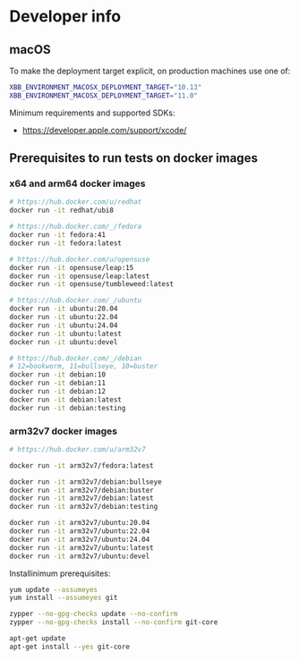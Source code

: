 # Developer info

## macOS

To make the deployment target explicit, on
production machines use one of:

```sh
XBB_ENVIRONMENT_MACOSX_DEPLOYMENT_TARGET="10.13"
XBB_ENVIRONMENT_MACOSX_DEPLOYMENT_TARGET="11.0"
```

Minimum requirements and supported SDKs:

- <https://developer.apple.com/support/xcode/>

## Prerequisites to run tests on docker images

### x64 and arm64 docker images

```sh
# https://hub.docker.com/u/redhat
docker run -it redhat/ubi8

# https://hub.docker.com/_/fedora
docker run -it fedora:41
docker run -it fedora:latest

# https://hub.docker.com/u/opensuse
docker run -it opensuse/leap:15
docker run -it opensuse/leap:latest
docker run -it opensuse/tumbleweed:latest

# https://hub.docker.com/_/ubuntu
docker run -it ubuntu:20.04
docker run -it ubuntu:22.04
docker run -it ubuntu:24.04
docker run -it ubuntu:latest
docker run -it ubuntu:devel

# https://hub.docker.com/_/debian
# 12=bookworm, 11=bullseye, 10=buster
docker run -it debian:10
docker run -it debian:11
docker run -it debian:12
docker run -it debian:latest
docker run -it debian:testing
```

### arm32v7 docker images

```sh
# https://hub.docker.com/u/arm32v7

docker run -it arm32v7/fedora:latest

docker run -it arm32v7/debian:bullseye
docker run -it arm32v7/debian:buster
docker run -it arm32v7/debian:latest
docker run -it arm32v7/debian:testing

docker run -it arm32v7/ubuntu:20.04
docker run -it arm32v7/ubuntu:22.04
docker run -it arm32v7/ubuntu:24.04
docker run -it arm32v7/ubuntu:latest
docker run -it arm32v7/ubuntu:devel
```

Installinimum prerequisites:

```sh
yum update --assumeyes
yum install --assumeyes git
```

```sh
zypper --no-gpg-checks update --no-confirm
zypper --no-gpg-checks install --no-confirm git-core
```

```sh
apt-get update
apt-get install --yes git-core
```
